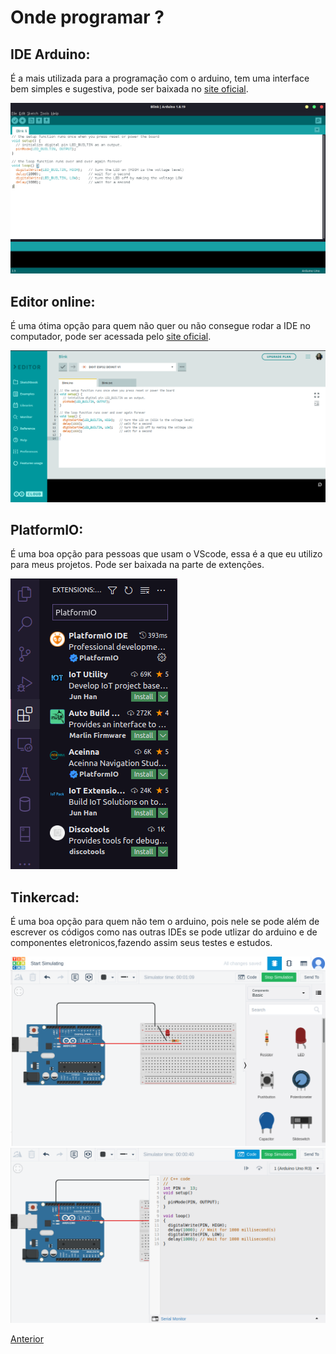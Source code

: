 # Onde programar ?

## IDE Arduino:

É a mais utilizada para a programação com o arduino, tem uma interface bem simples e sugestiva, pode ser baixada no <a href="https://www.arduino.cc/en/software" target="_blank">site oficial</a>.

<img src="./assets/IDE.png">

## Editor online:

É uma ótima opção para quem não quer ou não consegue rodar a IDE no computador, pode ser acessada pelo <a href="https://create.arduino.cc/editor" target="_blank">site oficial</a>.

<img src="./assets/web-editor.png">

## PlatformIO:

É uma boa opção para pessoas que usam o VScode, essa é a que eu utilizo para meus projetos. Pode ser baixada na parte de extenções.

<img src="./assets/platformIO.png">

## Tinkercad:

É uma boa opção para quem não tem o arduino, pois nele se pode além de escrever os códigos como nas outras IDEs se pode utlizar do arduino e de componentes eletronicos,fazendo assim seus testes e estudos.

<img src="./assets/simu-tinker.png">

<img src="./assets/code-tinker.png">

<br>

[Anterior](../02/03-bibliotecas.md)